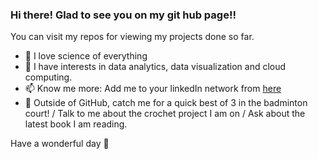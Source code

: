 ### Hi there! Glad to see you on my git hub page!!

You can visit my repos for viewing my projects done so far. 

- 📖 I love science of everything
- 🌱 I have interests in data analytics, data visualization and cloud computing. 
- 📫 Know me more: Add me to your linkedIn network from [here](https://www.linkedin.com/in/kritika-chawla/) 
- 👾 Outside of GitHub, catch me for a quick best of 3 in the badminton court! / Talk to me about the crochet project I am on / Ask about the latest book I am reading.

Have a wonderful day 🌻





